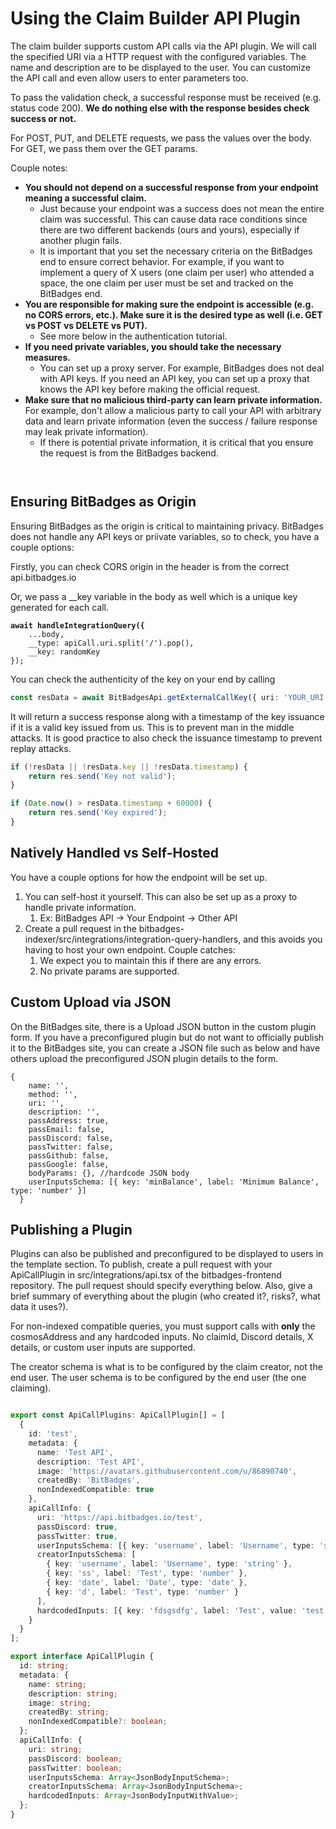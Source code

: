 # Using the Claim Builder API Plugin

The claim builder supports custom API calls via the API plugin. We will call the specified URI via a HTTP request with the configured variables. The name and description are to be displayed to the user. You can customize the API call and even allow users to enter parameters too.

To pass the validation check, a successful response must be received (e.g. status code 200). **We do nothing else with the response besides check success or not.**

For POST, PUT, and DELETE requests, we pass the values over the body. For GET, we pass them over the GET params.

Couple notes:

* **You should not depend on a successful response from your endpoint meaning a successful claim.**&#x20;
  * Just because your endpoint was a success does not mean the entire claim was successful. This can cause data race conditions since there are two different backends (ours and yours), especially if another plugin fails.&#x20;
  * It is important that you set the necessary criteria on the BitBadges end to ensure correct behavior. For example, if you want to implement a query of X users (one claim per user) who attended a space, the one claim per user must be set and tracked on the BitBadges end.
* **You are responsible for making sure the endpoint is accessible (e.g. no CORS errors, etc.). Make sure it is the desired type as well (i.e. GET vs POST vs DELETE vs PUT).**
  * See more below in the authentication tutorial.
* **If you need private variables, you should take the necessary measures.**&#x20;
  * You can set up a proxy server. For example, BitBadges does not deal with API keys. If you need an API key, you can set up a proxy that knows the API key before making the official request.
* **Make sure that no malicious third-party can learn private information.** For example, don't allow a malicious party to call your API with arbitrary data and learn private information (even the success / failure response may leak private information).
  * If there is potential private information, it is critical that you ensure the request is from the BitBadges backend.&#x20;

<figure><img src="../../.gitbook/assets/image (3).png" alt=""><figcaption></figcaption></figure>

<figure><img src="../../.gitbook/assets/image (1) (1) (1).png" alt=""><figcaption></figcaption></figure>

## Ensuring BitBadges as Origin

Ensuring BitBadges as the origin is critical to maintaining privacy. BitBadges does not handle any API keys or priivate variables, so to check, you have a couple options:

Firstly, you can check CORS origin in the header is from the correct api.bitbadges.io

Or, we pass a \_\_key variable in the body as well which is a unique key generated for each call.

<pre class="language-typescript"><code class="lang-typescript"><strong>await handleIntegrationQuery({
</strong>    ...body,
    __type: apiCall.uri.split('/').pop(),
    __key: randomKey
});
</code></pre>

You can check the authenticity of the key on your end by calling&#x20;

```typescript
const resData = await BitBadgesApi.getExternalCallKey({ uri: 'YOUR_URI', key: '' })
```

It will return a success response along with a timestamp of the key issuance if it is a valid key issued from us. This is to prevent man in the middle attacks. It is good practice to also check the issuance timestamp to prevent replay attacks.

```javascript
if (!resData || !resData.key || !resData.timestamp) {
    return res.send('Key not valid');
}

if (Date.now() > resData.timestamp + 60000) {
    return res.send('Key expired');
}
```

## Natively Handled vs Self-Hosted

You have a couple options for how the endpoint will be set up.&#x20;

1. You can self-host it yourself. This can also be set up as a proxy to handle private information.&#x20;
   1. Ex: BitBadges API -> Your Endpoint -> Other API
2. Create a pull request in the bitbadges-indexer/src/integrations/integration-query-handlers, and this avoids you having to host your own endpoint. Couple catches:
   1. We expect you to maintain this if there are any errors.
   2. No private params are supported.

## Custom Upload via JSON

On the BitBadges site, there is a Upload JSON button in the custom plugin form. If you have a preconfigured plugin but do not want to officially publish it to the BitBadges site, you can create a JSON file such as below and have others upload the preconfigured JSON plugin details to the form.

```typescriptreact
{
    name: '',
    method: '',
    uri: '',
    description: '',
    passAddress: true,
    passEmail: false,
    passDiscord: false,
    passTwitter: false,
    passGithub: false,
    passGoogle: false,
    bodyParams: {}, //hardcode JSON body
    userInputsSchema: [{ key: 'minBalance', label: 'Minimum Balance', type: 'number' }]
  }
```

## Publishing a Plugin

Plugins can also be published and preconfigured to be displayed to users in the template section. To publish, create a pull request with your ApiCallPlugin in src/integrations/api.tsx of the bitbadges-frontend repository. The pull request should specify everything below. Also, give a brief summary of everything about the plugin (who created it?, risks?, what data it uses?).&#x20;

For non-indexed compatible queries, you must support calls with **only** the cosmosAddress and any hardcoded inputs. No claimId, Discord details, X details, or custom user inputs are supported.&#x20;

The creator schema is what is to be configured by the claim creator, not the end user. The user schema is to be configured by the end user (the one claiming).

<figure><img src="../../.gitbook/assets/image (2) (1).png" alt=""><figcaption></figcaption></figure>

```typescript
export const ApiCallPlugins: ApiCallPlugin[] = [
  {
    id: 'test',
    metadata: {
      name: 'Test API',
      description: 'Test API',
      image: 'https://avatars.githubusercontent.com/u/86890740',
      createdBy: 'BitBadges',
      nonIndexedCompatible: true
    },
    apiCallInfo: {
      uri: 'https://api.bitbadges.io/test',
      passDiscord: true,
      passTwitter: true,
      userInputsSchema: [{ key: 'username', label: 'Username', type: 'string' }],
      creatorInputsSchema: [
        { key: 'username', label: 'Username', type: 'string' },
        { key: 'ss', label: 'Test', type: 'number' },
        { key: 'date', label: 'Date', type: 'date' },
        { key: 'd', label: 'Test', type: 'number' }
      ],
      hardcodedInputs: [{ key: 'fdsgsdfg', label: 'Test', value: 'test' }]
    }
  }
];

export interface ApiCallPlugin {
  id: string;
  metadata: {
    name: string;
    description: string;
    image: string;
    createdBy: string;
    nonIndexedCompatible?: boolean;
  };
  apiCallInfo: {
    uri: string;
    passDiscord: boolean;
    passTwitter: boolean;
    userInputsSchema: Array<JsonBodyInputSchema>;
    creatorInputsSchema: Array<JsonBodyInputSchema>;
    hardcodedInputs: Array<JsonBodyInputWithValue>;
  };
}

```
